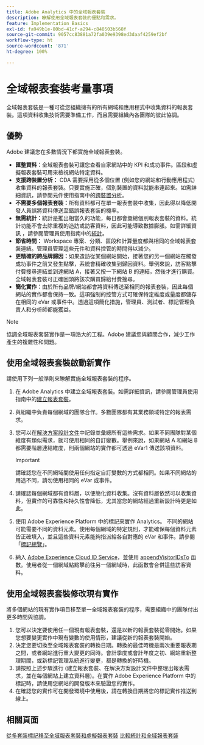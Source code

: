 ```yaml
---
title: Adobe Analytics 中的全域報表套裝
description: 瞭解使用全域報表套裝的優點和需求。
feature: Implementation Basics
exl-id: fa949b1e-80bd-41cf-a294-c840503b568f
source-git-commit: 9057cc83881a72fa039e9398ed3daaf4259ef2bf
workflow-type: ht
source-wordcount: '871'
ht-degree: 100%

---
```


# 全域報表套裝考量事項

全域報表套裝是一種可從您組織擁有的所有網域和應用程式中收集資料的報表套裝。這項資料收集技術需要準備工作，而且需要組織內各團隊的彼此協調。

## 優勢

Adobe 建議您在多數情況下都實施全域報表套裝。

* **匯整資料：**&#x200B;全域報表套裝可讓您查看自家網站中的 KPI 和成功事件。區段和虛擬報表套裝可用來檢視網站特定資料。
* **支援跨裝置分析：** CDA 需要採用從多個位置 (例如您的網站和行動應用程式) 收集資料的報表套裝。只要實施正確，個別裝置的資料就能串連起來。如需詳細資訊，請參閱元件使用指南中的[跨裝置分析](../../components/cda/overview.md)。
* **不需要多個報表套裝：**&#x200B;所有資料都可在單一報表套裝中收集，因此得以降低開發人員誤將資料傳送至錯誤報表套裝的機率。
* **無需統計：**&#x200B;統計是推出相當久的功能，每日都會彙總個別報表套裝的資料。統計功能不會去除重複的造訪或訪客資料，因此可能導致數據膨脹。如需詳細資訊 ，請參閱管理員使用指南中的[統計](../../admin/admin/c-manage-report-suites/rollup-report-suite.md)。
* **節省時間：** Workspace 專案、分類、區段和計算量度都與相同的全域報表套裝連結。管理員管理這些元件和資料控管的時間得以減少。
* **更精確的跨品牌歸因：**&#x200B;如果造訪從某個網站開始，接著您的另一個網站在觸發成功事件之前又發生點擊，系統會精確收集到歸因資料。舉例來說，訪客點擊付費搜尋連結並到達網站 A，接著又按一下網站 B 的連結，然後才進行購買。全域報表套裝可正確回頭將該次購買歸給付費搜尋。
* **簡化實作：**&#x200B;由於所有品牌/網站都會將資料傳送至相同的報表套裝，因此每個網站的實作都會保持一致。這項強制的控管方式可確保特定維度或量度都儲存在相同的 eVar 或事件中。透過這項簡化措施，管理員、測試者、標記管理負責人和分析師都能獲益。

>[!NOTE]
>
> 協調全域報表套裝實作是一項浩大的工程。Adobe 建議您與顧問合作，減少工作產生的複雜性和問題。

## 使用全域報表套裝啟動新實作

請使用下列一般準則來瞭解實施全域報表套裝的程序。

1. 在 Adobe Analytics 中建立全域報表套裝。如需詳細資訊，請參閱管理員使用指南中的[建立報表套裝](/help/admin/admin/c-manage-report-suites/c-new-report-suite/t-create-a-report-suite.md)。
1. 與組織中負責每個網域的團隊合作。多數團隊都有其業務領域特定的報表需求。
1. 您可以在[解決方案設計文件](solution-design.md)中記錄並彙總所有這些需求。如果不同團隊對某個維度有類似需求，就可使用相同的自訂變數。舉例來說，如果網站 A 和網站 B 都需要階層連結維度，則兩個網站的實作都可透過 eVar1 傳送該項資料。

   >[!IMPORTANT]
   >
   > 請確認您在不同網域間使用任何指定自訂變數的方式都相同。如果不同網站的用途不同，請勿使用相同的 eVar 或事件。
1. 請確認每個網域都有資料層，以便簡化資料收集。沒有資料層依然可以收集資料，但實作的可靠性和持久性會降低，尤其當您的網站經過重新設計時更是如此。
1. 使用 Adobe Experience Platform 中的標記來實作 Analytics。 不同的網站可能需要不同的資料元素。使用每個網域的特定規則，才能確保每個資料元素皆正確填入，並且這些資料元素能夠指派給各自對應的 eVar 和事件。請參閱「[標記總覽](https://experienceleague.adobe.com/docs/experience-platform/tags/home.html)」。
1. 納入 [Adobe Experience Cloud ID Service](https://experienceleague.adobe.com/docs/id-service/using/home.html)，並使用 [appendVisitorIDsTo](https://experienceleague.adobe.com/docs/id-service/using/id-service-api/methods/appendvisitorid.html) 函數。使用者從一個網域點點擊前往另一個網域時，此函數會合併這些訪客資料。

## 使用全域報表套裝修改現有實作

將多個網站的現有實作項目移至單一全域報表套裝的程序，需要組織中的團隊付出更多時間與協調。

1. 您可以決定要使用任一個現有報表套裝，還是以新的報表套裝從零開始。如果您想要變更實作中現有變數的使用情形，建議從新的報表套裝開始。
2. 決定您要切換至全域報表套裝的轉換日期。轉換的最佳時機是兩次重要報表期之間，或者網站進行重大變更的同時。會計季度或會計年度之初、網站重新整理期間，或新標記管理系統進行變更，都是轉換的好時機。
3. 請按照上述步驟進行 (建立報表套裝、在解決方案設計文件中整理出報表需求，並在每個網站上建立資料層)。在實作 Adobe Experience Platform 中的標記時，請使用您網站的開發版本來驗證您的實作。
4. 在確認您的實作可在開發環境中使用後，請在轉換日期將您的標記實作推送到線上。

## 相關頁面

[從多套裝標記移至全域報表套裝和虛擬報表套裝](../../components/vrs/vrs-considerations.md)
[比較統計和全域報表套裝](../../admin/admin/c-manage-report-suites/rollup-report-suite.md)
